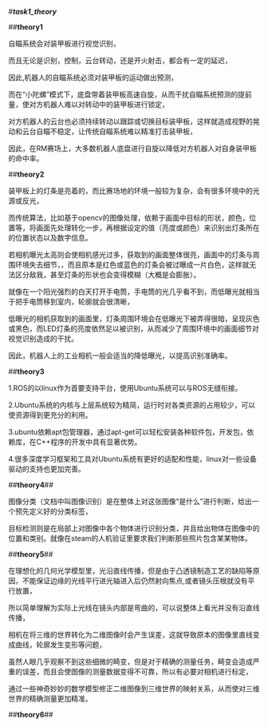 #***task1_theory***   

##**theory1**

自瞄系统会对装甲板进行视觉识别，

而且无论是识别，控制，云台转动，还是开火射击，都会有一定的延迟，

因此,机器人的自瞄系统必须对装甲板的运动做出预测，

而在“小陀螺”模式下，底盘带着装甲板高速自旋，从而干扰自瞄系统预测的提前量，使对方机器人难以对转动中的装甲板进行锁定，

对方机器人的云台也必须持续转动以跟踪或切换目标装甲板，这样就造成视野的晃动和云台自瞄不稳定，让传统自瞄系统难以精准打击装甲板，

因此，在RM赛场上，大多数机器人底盘进行自旋以降低对方机器人对自身装甲板的命中率。

##**theory2**

装甲板上的灯条是亮着的，而比赛场地的环境一般较为复杂，会有很多环境中的光源或反光， 

而传统算法，比如基于opencv的图像处理，依赖于画面中目标的形状，颜色，位置等，将画面先处理转化一步，再根据设定的值（亮度或颜色）来识别出灯条所在的位置状态以及数字信息。

若相机曝光太高则会使相机感光过多，获取到的画面整体很亮，画面中的灯条与周围环境失去细节，，而且原本是红色或蓝色的灯条会被过曝成一片白色，这样就无法区分敌我，甚至灯条的形状也会变得模糊（大概是会膨胀）。

就像在一个阳光强烈的白天打开手电筒，手电筒的光几乎看不到，而低曝光就相当于把手电筒移到室内，轮廓就会很清晰，

低曝光的相机获取到的画面里，灯条周围环境会在低曝光下被弄得很暗，呈现灰色或黑色，而LED灯条的亮度依然足以被识别，从而减少了周围环境中的画面细节对视觉识别造成的干扰。

因此，机器人上的工业相机一般会适当的降低曝光，以提高识别准确率。

##**theory3**

1.ROS的以linux作为首要支持平台，使用Ubuntu系统可以与ROS无缝衔接。

2.Ubuntu系统的内核与上层系统较为精简，运行时对各类资源的占用较少，可以使资源得到更充分的利用。

3.ubuntu依赖apt包管理器，通过apt-get可以轻松安装各种软件包，开发包，依赖库，在C++程序的开发中具有显著优势。

4.很多深度学习框架和工具对Ubuntu系统有更好的适配和性能，linux对一些设备驱动的支持也更加完善。

##**theory4**##

图像分类（文档中叫图像识别）是在整体上对这张图像“是什么”进行判断，给出一个预先定义好的分类标签，

目标检测则是在局部上对图像中各个物体进行识别分类，并且给出物体在图像中的位置和类别。就像在steam的人机验证里要求我们判断那些照片包含某某物体。

##**theory5**##

在理想化的几何光学模型里，光沿直线传播，但是由于凸透镜制造工艺的缺陷等原因，不能保证边缘的光线平行进光轴进入后仍然射向焦点,或者镜头压根就没有平行放置，

所以简单理解为实际上光线在镜头内部是弯曲的，可以说整体上看光并没有沿直线传播， 

相机在将三维的世界转化为二维图像时会产生误差，这就导致原本的图像里直线变成曲线，轮廓发生变形等问题，

虽然人眼几乎观察不到这些细微的畸变，但是对于精确的测量任务，畸变会造成严重的误差，而且会使图像的测量数据变得不可靠，所以有必要对相机进行标定，

通过一些神奇妙妙的数学模型修正二维图像到三维世界的映射关系，从而使对三维世界的精确测量更加精准。

##**theory6**##













 

